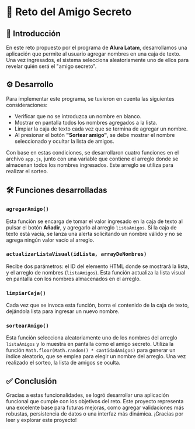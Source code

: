 # 🎁 Reto del Amigo Secreto

## 📌 Introducción

En este reto propuesto por el programa de **Alura Latam**, desarrollamos una aplicación que permite al usuario agregar nombres en una caja de texto. Una vez ingresados, el sistema selecciona aleatoriamente uno de ellos para revelar quién será el "amigo secreto".

## ⚙️ Desarrollo

Para implementar este programa, se tuvieron en cuenta las siguientes consideraciones:

- Verificar que no se introduzca un nombre en blanco.
- Mostrar en pantalla todos los nombres agregados a la lista.
- Limpiar la caja de texto cada vez que se termina de agregar un nombre.
- Al presionar el botón **"Sortear amigo"**, se debe mostrar el nombre seleccionado y ocultar la lista de amigos.

Con base en estas condiciones, se desarrollaron cuatro funciones en el archivo `app.js`, junto con una variable que contiene el arreglo donde se almacenan todos los nombres ingresados. Este arreglo se utiliza para realizar el sorteo.

## 🛠️ Funciones desarrolladas

### `agregarAmigo()`

Esta función se encarga de tomar el valor ingresado en la caja de texto al pulsar el botón **Añadir**, y agregarlo al arreglo `listaAmigos`. Si la caja de texto está vacía, se lanza una alerta solicitando un nombre válido y no se agrega ningún valor vacío al arreglo.

### `actualizarListaVisual(idLista, arrayDeNombres)`

Recibe dos parámetros: el ID del elemento HTML donde se mostrará la lista, y el arreglo de nombres (`listaAmigos`). Esta función actualiza la lista visual en pantalla con los nombres almacenados en el arreglo.

### `limpiarCaja()`

Cada vez que se invoca esta función, borra el contenido de la caja de texto, dejándola lista para ingresar un nuevo nombre.

### `sortearAmigo()`

Esta función selecciona aleatoriamente uno de los nombres del arreglo `listaAmigos` y lo muestra en pantalla como el amigo secreto. Utiliza la función `Math.floor(Math.random() * cantidadAmigos)` para generar un índice aleatorio, que se emplea para elegir un nombre del arreglo. Una vez realizado el sorteo, la lista de amigos se oculta.

## ✅ Conclusión

Gracias a estas funcionalidades, se logró desarrollar una aplicación funcional que cumple con los objetivos del reto. Este proyecto representa una excelente base para futuras mejoras, como agregar validaciones más robustas, persistencia de datos o una interfaz más dinámica. ¡Gracias por leer y explorar este proyecto!
